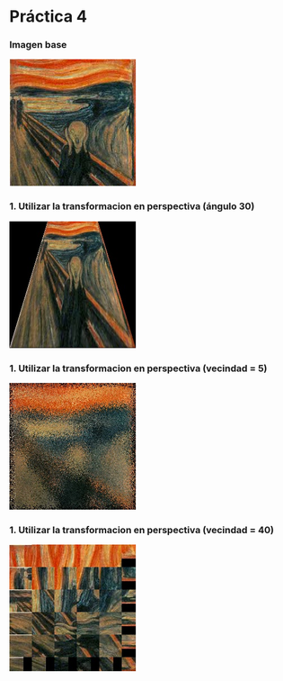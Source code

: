 # Práctica 4
### Imagen base
![](images/scream.jpg)
### 1. Utilizar la transformacion en perspectiva (ángulo 30)
![](images/perspective.jpg)
### 1. Utilizar la transformacion en perspectiva (vecindad = 5)
![](images/random_transform.jpg)
### 1. Utilizar la transformacion en perspectiva (vecindad = 40)
![](images/crystal_transform.jpg)
